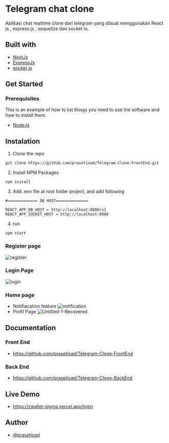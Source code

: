 # Telegram chat clone

Aplikasi chat realtime clone dari  telegram yang dibuat menggunakan React js , express js , sequelize dan socket io.

## Built with

* [NextJs](https://nextjs.org/)
* [ExpressJs](https://expressjs.com/)
* [socket io](https://socket.io/)

## Get Started
### Prerequisites

This is an example of how to list things you need to use the software and how to install them.
* [NodeJs](https://nodejs.org/en/)

## Instalation
1. Clone the repo

```
git clone https://github.com/prasetioad/Telegram-Clone-FrontEnd.git

```
2. Install NPM Packages 
```
npm install
```
3. Add .env file at root folder project, and add following
```
#============= DB HOST==============

REACT_APP_DB_HOST = http://localhost:8080/v1
REACT_APP_SOCKET_HOST = http://localhost:8080
```
4. run
``` 
npm start 
```
### Register page
![register](https://user-images.githubusercontent.com/66661143/117747508-825d5700-b238-11eb-876c-8c4547f5d5ed.jpg)
### Login Page
![login](https://user-images.githubusercontent.com/66661143/117747501-80939380-b238-11eb-9646-6cba5c93fcb7.png)
### Home page
* Notifiacation feature
![notification](https://user-images.githubusercontent.com/66661143/117747505-81c4c080-b238-11eb-80f8-31cc413aa5c4.jpg)
* Profil Page
![Untitled-1-Recovered](https://user-images.githubusercontent.com/66661143/117747510-825d5700-b238-11eb-9b50-3b60944bc01f.jpg)

## Documentation

### Front End
* https://github.com/prasetioad/Telegram-Clone-FrontEnd

### Back End
* https://github.com/prasetioad/Telegram-Clone-BackEnd

## Live Demo
* https://zwallet-sigma.vercel.app/login

## Author
* [@prasetioad](https://github.com/prasetioad)


